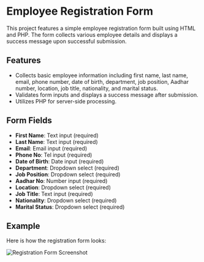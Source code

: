 # Employee Registration Form

This project features a simple employee registration form built using HTML and PHP. The form collects various employee details and displays a success message upon successful submission.

## Features

- Collects basic employee information including first name, last name, email, phone number, date of birth, department, job position, Aadhar number, location, job title, nationality, and marital status.
- Validates form inputs and displays a success message after submission.
- Utilizes PHP for server-side processing.


## Form Fields

- **First Name**: Text input (required)
- **Last Name**: Text input (required)
- **Email**: Email input (required)
- **Phone No**: Tel input (required)
- **Date of Birth**: Date input (required)
- **Department**: Dropdown select (required)
- **Job Position**: Dropdown select (required)
- **Aadhar No**: Number input (required)
- **Location**: Dropdown select (required)
- **Job Title**: Text input (required)
- **Nationality**: Dropdown select (required)
- **Marital Status**: Dropdown select (required)

## Example

Here is how the registration form looks:

![Registration Form Screenshot]((https://github.com/rumpadas1/Employee-Registration-Form/blob/main/Screenshot%20(262).png))


